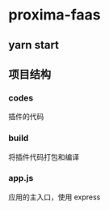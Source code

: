 # proxima-faas

## yarn start

## 项目结构

### codes

插件的代码

### build

将插件代码打包和编译

### app.js

应用的主入口，使用 express
